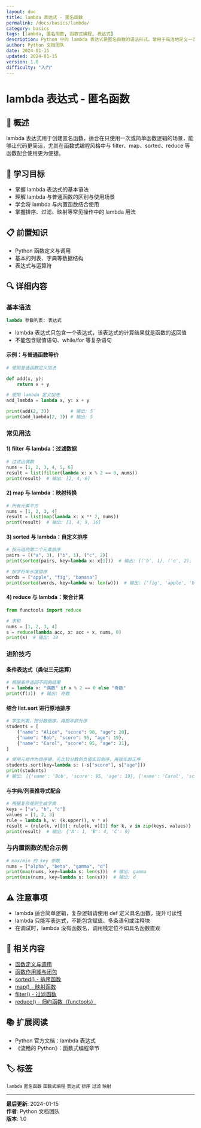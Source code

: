 ```yaml
---
layout: doc
title: lambda 表达式 - 匿名函数
permalink: /docs/basics/lambda/
category: basics
tags: [lambda, 匿名函数, 函数式编程, 表达式]
description: Python 中的 lambda 表达式是匿名函数的语法形式，常用于简洁地定义一次性的小函数
author: Python 文档团队
date: 2024-01-15
updated: 2024-01-15
version: 1.0
difficulty: "入门"
---
```


# lambda 表达式 - 匿名函数

## 📝 概述

lambda 表达式用于创建匿名函数，适合在只使用一次或简单函数逻辑的场景，能够让代码更简洁，尤其在函数式编程风格中与 filter、map、sorted、reduce 等函数配合使用更为便捷。

## 🎯 学习目标

- 掌握 lambda 表达式的基本语法
- 理解 lambda 与普通函数的区别与使用场景
- 学会将 lambda 与内置函数结合使用
- 掌握排序、过滤、映射等常见操作中的 lambda 用法

## 📋 前置知识

- Python 函数定义与调用
- 基本的列表、字典等数据结构
- 表达式与运算符

## 🔍 详细内容

### 基本语法

```python
lambda 参数列表: 表达式
```

- lambda 表达式只包含一个表达式，该表达式的计算结果就是函数的返回值
- 不能包含赋值语句、while/for 等复杂语句

#### 示例：与普通函数等价

```python
# 使用普通函数定义加法

def add(x, y):
    return x + y

# 使用 lambda 定义加法
add_lambda = lambda x, y: x + y

print(add(2, 3))        # 输出: 5
print(add_lambda(2, 3)) # 输出: 5
```

### 常见用法

#### 1) filter 与 lambda：过滤数据

```python
# 过滤出偶数
nums = [1, 2, 3, 4, 5, 6]
result = list(filter(lambda x: x % 2 == 0, nums))
print(result)  # 输出: [2, 4, 6]
```

#### 2) map 与 lambda：映射转换

```python
# 所有元素平方
nums = [1, 2, 3, 4]
result = list(map(lambda x: x ** 2, nums))
print(result)  # 输出: [1, 4, 9, 16]
```

#### 3) sorted 与 lambda：自定义排序

```python
# 按元组的第二个元素排序
pairs = [("a", 3), ("b", 1), ("c", 2)]
print(sorted(pairs, key=lambda x: x[1]))  # 输出: [('b', 1), ('c', 2), ('a', 3)]

# 按字符串长度排序
words = ["apple", "fig", "banana"]
print(sorted(words, key=lambda w: len(w)))  # 输出: ['fig', 'apple', 'banana']
```

#### 4) reduce 与 lambda：聚合计算

```python
from functools import reduce

# 求和
nums = [1, 2, 3, 4]
s = reduce(lambda acc, x: acc + x, nums, 0)
print(s)  # 输出: 10
```

### 进阶技巧

#### 条件表达式（类似三元运算）

```python
# 根据条件返回不同的结果
f = lambda x: "偶数" if x % 2 == 0 else "奇数"
print(f(3))  # 输出: 奇数
```

#### 结合 list.sort 进行原地排序

```python
# 学生列表，按分数倒序，再按年龄升序
students = [
    {"name": "Alice", "score": 90, "age": 20},
    {"name": "Bob", "score": 95, "age": 19},
    {"name": "Carol", "score": 95, "age": 21},
]

# 使用元组作为排序键，先比较分数的负值实现倒序，再按年龄正序
students.sort(key=lambda s: (-s["score"], s["age"]))
print(students)
# 输出: [{'name': 'Bob', 'score': 95, 'age': 19}, {'name': 'Carol', 'score': 95, 'age': 21}, {'name': 'Alice', 'score': 90, 'age': 20}]
```

#### 与字典/列表推导式配合

```python
# 根据复杂规则生成字典
keys = ["a", "b", "c"]
values = [1, 2, 3]
rule = lambda k, v: (k.upper(), v * v)
result = {rule(k, v)[0]: rule(k, v)[1] for k, v in zip(keys, values)}
print(result)  # 输出: {'A': 1, 'B': 4, 'C': 9}
```

### 与内置函数的配合示例

```python
# max/min 的 key 参数
nums = ["alpha", "beta", "gamma", "d"]
print(max(nums, key=lambda s: len(s)))  # 输出: gamma
print(min(nums, key=lambda s: len(s)))  # 输出: d
```

## ⚠️ 注意事项

- lambda 适合简单逻辑，复杂逻辑请使用 def 定义具名函数，提升可读性
- lambda 只能写表达式，不能包含赋值、多条语句或注释块
- 在调试时，lambda 没有函数名，调用栈定位不如具名函数直观

## 🔗 相关内容

- [函数定义与调用](../functions/)
- [函数作用域与闭包](../function-scope/)
- [sorted() - 排序函数](../../builtins/sorted/)
- [map() - 映射函数](../../builtins/map/)
- [filter() - 过滤函数](../../builtins/filter/)
- [reduce() - 归约函数（functools）](../../stdlib/functools/)

## 📚 扩展阅读

- Python 官方文档：lambda 表达式
- 《流畅的 Python》：函数式编程章节

## 🏷️ 标签

`lambda` `匿名函数` `函数式编程` `表达式` `排序` `过滤` `映射`

---

**最后更新**: 2024-01-15  
**作者**: Python 文档团队  
**版本**: 1.0